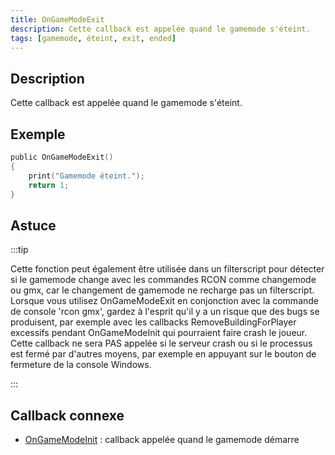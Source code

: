 ```yaml
---
title: OnGameModeExit
description: Cette callback est appelée quand le gamemode s'éteint.
tags: [gamemode, éteint, exit, ended]
---
```


## Description

Cette callback est appelée quand le gamemode s'éteint.

## Exemple

```c
public OnGameModeExit()
{
    print("Gamemode éteint.");
    return 1;
}
```

## Astuce

:::tip

Cette fonction peut également être utilisée dans un filterscript pour détecter si le gamemode change avec les commandes RCON comme changemode ou gmx, car le changement de gamemode ne recharge pas un filterscript. Lorsque vous utilisez OnGameModeExit en conjonction avec la commande de console 'rcon gmx', gardez à l'esprit qu'il y a un risque que des bugs se produisent, par exemple avec les callbacks RemoveBuildingForPlayer excessifs pendant OnGameModeInit qui pourraient faire crash le joueur. Cette callback ne sera PAS appelée si le serveur crash ou si le processus est fermé par d'autres moyens, par exemple en appuyant sur le bouton de fermeture de la console Windows.

:::

## Callback connexe

- [OnGameModeInit](OnGameModeInit) : callback appelée quand le gamemode démarre
